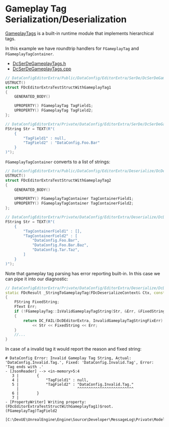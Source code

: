 # Gameplay Tag Serialization/Deserialization

[GameplayTags][1] is a built-in runtime module that implements hierarchical tags. 

In this example we have roundtrip handlers for `FGameplayTag` and `FGameplayTagContainer`.

* [DcSerDeGameplayTags.h]({{SrcRoot}}DataConfigEditorExtra/Public/DataConfig/EditorExtra/SerDe/DcSerDeGameplayTags.h)
* [DcSerDeGameplayTags.cpp]({{SrcRoot}}DataConfigEditorExtra/Private/DataConfig/EditorExtra/SerDe/DcSerDeGameplayTags.cpp)

```c++
// DataConfigEditorExtra/Public/DataConfig/EditorExtra/SerDe/DcSerDeGameplayTags.h
USTRUCT()
struct FDcEditorExtraTestStructWithGameplayTag1
{
    GENERATED_BODY()

    UPROPERTY() FGameplayTag TagField1;
    UPROPERTY() FGameplayTag TagField2;
};

// DataConfigEditorExtra/Private/DataConfig/EditorExtra/SerDe/DcSerDeGameplayTags.cpp
FString Str = TEXT(R"(
    {
        "TagField1" : null,
        "TagField2" : "DataConfig.Foo.Bar"
    }
)");
```

 `FGameplayTagContainer` converts to a list of strings:

```c++
// DataConfigEditorExtra/Public/DataConfig/EditorExtra/Deserialize/DcDeserializeGameplayTags.h
USTRUCT()
struct FDcEditorExtraTestStructWithGameplayTag2
{
    GENERATED_BODY()

    UPROPERTY() FGameplayTagContainer TagContainerField1;
    UPROPERTY() FGameplayTagContainer TagContainerField2;
};

// DataConfigEditorExtra/Private/DataConfig/EditorExtra/Deserialize/DcDeserializeGameplayTags.cpp
FString Str = TEXT(R"(
    {
        "TagContainerField1" : [],
        "TagContainerField2" : [
            "DataConfig.Foo.Bar",
            "DataConfig.Foo.Bar.Baz",
            "DataConfig.Tar.Taz",
        ]
    }
)");
```

Note that gameplay tag parsing has error reporting built-in. In this case we can pipe it into our diagnostic:

```c++
// DataConfigEditorExtra/Private/DataConfig/EditorExtra/Deserialize/DcDeserializeGameplayTags.cpp
static FDcResult _StringToGameplayTag(FDcDeserializeContext& Ctx, const FString& Str, FGameplayTag* OutTagPtr)
{
    FString FixedString;
    FText Err;
    if (!FGameplayTag::IsValidGameplayTagString(Str, &Err, &FixedString))
    {
        return DC_FAIL(DcDEditorExtra, InvalidGameplayTagStringFixErr)
            << Str << FixedString << Err;
    }
    //...
}
```

In case of a invalid tag it would report the reason and fixed string:

```
# DataConfig Error: Invalid Gameplay Tag String, Actual: 'DataConfig.Invalid.Tag.', Fixed: 'DataConfig.Invalid.Tag', Error: 'Tag ends with .'
- [JsonReader] --> <in-memory>5:4
   3 |        { 
   4 |            "TagField1" : null, 
   5 |            "TagField2" : "DataConfig.Invalid.Tag." 
     |                          ^^^^^^^^^^^^^^^^^^^^^^^^^
   6 |        } 
   7 |    
- [PropertyWriter] Writing property: (FDcEditorExtraTestStructWithGameplayTag1)$root.(FGameplayTag)TagField2
 [C:\DevUE\UnrealEngine\Engine\Source\Developer\MessageLog\Private\Model\MessageLogListingModel.cpp(73)]
```

[1]: https://docs.unrealengine.com/en-US/ProgrammingAndScripting/Tags/index.html "Gameplay Tags"